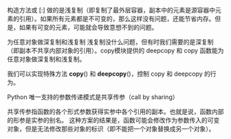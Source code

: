 构造方法或 [:] 做的是浅复制（即复制了最外层容器，副本中的元素是源容器中元素的引用）。如果所有元素都是不可变的，那么这样没有问题，还能节省内存。但是，如果有可变的元素，可能就会导致意想不到的问题。

为任意对象做深复制和浅复制
浅复制没什么问题，但有时我们需要的是深复制（即副本不共享内部对象的引用）。copy模块提供的 deepcopy 和 copy 函数能为任意对象做深复制和浅复制。

我们可以实现特殊方法 __copy__() 和 __deepcopy__()，控制 copy 和 deepcopy 的行为。

Python 唯一支持的参数传递模式是共享传参（call by sharing）


共享传参指函数的各个形式参数获得实参中各个引用的副本。也就是说，函数内部的形参是实参的别名。
这种方案的结果是，函数可能会修改作为参数传入的可变对象，但是无法修改那些对象的标识（即不能把一个对象替换成另一个对象）。